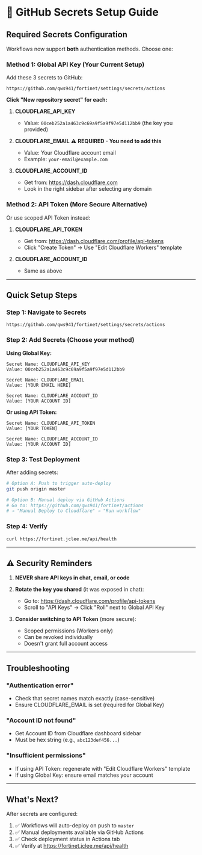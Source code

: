 # 🔐 GitHub Secrets Setup Guide

## Required Secrets Configuration

Workflows now support **both** authentication methods. Choose one:

### Method 1: Global API Key (Your Current Setup)

Add these 3 secrets to GitHub:
```
https://github.com/qws941/fortinet/settings/secrets/actions
```

**Click "New repository secret" for each:**

1. **CLOUDFLARE_API_KEY**
   - Value: `00ceb252a1a463c9c69a9f5a9f97e5d112bb9` (the key you provided)

2. **CLOUDFLARE_EMAIL** ⚠️ **REQUIRED - You need to add this**
   - Value: Your Cloudflare account email
   - Example: `your-email@example.com`

3. **CLOUDFLARE_ACCOUNT_ID**
   - Get from: https://dash.cloudflare.com
   - Look in the right sidebar after selecting any domain

### Method 2: API Token (More Secure Alternative)

Or use scoped API Token instead:

1. **CLOUDFLARE_API_TOKEN**
   - Get from: https://dash.cloudflare.com/profile/api-tokens
   - Click "Create Token" → Use "Edit Cloudflare Workers" template

2. **CLOUDFLARE_ACCOUNT_ID**
   - Same as above

---

## Quick Setup Steps

### Step 1: Navigate to Secrets
```
https://github.com/qws941/fortinet/settings/secrets/actions
```

### Step 2: Add Secrets (Choose your method)

**Using Global Key:**
```
Secret Name: CLOUDFLARE_API_KEY
Value: 00ceb252a1a463c9c69a9f5a9f97e5d112bb9

Secret Name: CLOUDFLARE_EMAIL
Value: [YOUR EMAIL HERE]

Secret Name: CLOUDFLARE_ACCOUNT_ID
Value: [YOUR ACCOUNT ID]
```

**Or using API Token:**
```
Secret Name: CLOUDFLARE_API_TOKEN
Value: [YOUR TOKEN]

Secret Name: CLOUDFLARE_ACCOUNT_ID
Value: [YOUR ACCOUNT ID]
```

### Step 3: Test Deployment

After adding secrets:
```bash
# Option A: Push to trigger auto-deploy
git push origin master

# Option B: Manual deploy via GitHub Actions
# Go to: https://github.com/qws941/fortinet/actions
# → "Manual Deploy to Cloudflare" → "Run workflow"
```

### Step 4: Verify
```bash
curl https://fortinet.jclee.me/api/health
```

---

## ⚠️ Security Reminders

1. **NEVER share API keys in chat, email, or code**
2. **Rotate the key you shared** (it was exposed in chat):
   - Go to: https://dash.cloudflare.com/profile/api-tokens
   - Scroll to "API Keys" → Click "Roll" next to Global API Key

3. **Consider switching to API Token** (more secure):
   - Scoped permissions (Workers only)
   - Can be revoked individually
   - Doesn't grant full account access

---

## Troubleshooting

### "Authentication error"
- Check that secret names match exactly (case-sensitive)
- Ensure CLOUDFLARE_EMAIL is set (required for Global Key)

### "Account ID not found"
- Get Account ID from Cloudflare dashboard sidebar
- Must be hex string (e.g., `abc123def456...`)

### "Insufficient permissions"
- If using API Token: regenerate with "Edit Cloudflare Workers" template
- If using Global Key: ensure email matches your account

---

## What's Next?

After secrets are configured:
1. ✅ Workflows will auto-deploy on push to `master`
2. ✅ Manual deployments available via GitHub Actions
3. ✅ Check deployment status in Actions tab
4. ✅ Verify at https://fortinet.jclee.me/api/health
